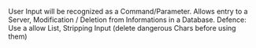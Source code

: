 User Input will be recognized as a Command/Parameter.
Allows entry to a Server, Modification / Deletion from Informations in a Database. 
Defence: Use a allow List, Stripping Input (delete dangerous Chars before using them)